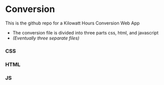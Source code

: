 # Conversion
This is the github repo for a Kilowatt Hours Conversion Web App
 - The conversion file is divided into three parts css, html, and javascript 
  - *(Eventually three separate files)*

### CSS
  
### HTML
  
### JS
  
